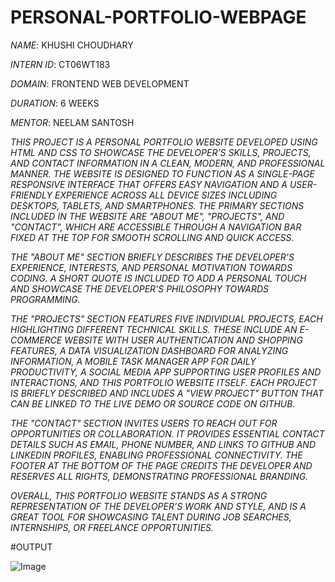 # PERSONAL-PORTFOLIO-WEBPAGE

*NAME*: KHUSHI CHOUDHARY

*INTERN ID*: CT06WT183

*DOMAIN*: FRONTEND WEB DEVELOPMENT

*DURATION*: 6 WEEKS

*MENTOR*: NEELAM SANTOSH

*THIS PROJECT IS A PERSONAL PORTFOLIO WEBSITE DEVELOPED USING HTML AND CSS TO SHOWCASE THE DEVELOPER'S SKILLS, PROJECTS, AND CONTACT INFORMATION IN A CLEAN, MODERN, AND PROFESSIONAL MANNER. THE WEBSITE IS DESIGNED TO FUNCTION AS A SINGLE-PAGE RESPONSIVE INTERFACE THAT OFFERS EASY NAVIGATION AND A USER-FRIENDLY EXPERIENCE ACROSS ALL DEVICE SIZES INCLUDING DESKTOPS, TABLETS, AND SMARTPHONES. THE PRIMARY SECTIONS INCLUDED IN THE WEBSITE ARE "ABOUT ME", "PROJECTS", AND "CONTACT", WHICH ARE ACCESSIBLE THROUGH A NAVIGATION BAR FIXED AT THE TOP FOR SMOOTH SCROLLING AND QUICK ACCESS.*

*THE "ABOUT ME" SECTION BRIEFLY DESCRIBES THE DEVELOPER’S EXPERIENCE, INTERESTS, AND PERSONAL MOTIVATION TOWARDS CODING. A SHORT QUOTE IS INCLUDED TO ADD A PERSONAL TOUCH AND SHOWCASE THE DEVELOPER'S PHILOSOPHY TOWARDS PROGRAMMING.*

*THE "PROJECTS" SECTION FEATURES FIVE INDIVIDUAL PROJECTS, EACH HIGHLIGHTING DIFFERENT TECHNICAL SKILLS. THESE INCLUDE AN E-COMMERCE WEBSITE WITH USER AUTHENTICATION AND SHOPPING FEATURES, A DATA VISUALIZATION DASHBOARD FOR ANALYZING INFORMATION, A MOBILE TASK MANAGER APP FOR DAILY PRODUCTIVITY, A SOCIAL MEDIA APP SUPPORTING USER PROFILES AND INTERACTIONS, AND THIS PORTFOLIO WEBSITE ITSELF. EACH PROJECT IS BRIEFLY DESCRIBED AND INCLUDES A "VIEW PROJECT" BUTTON THAT CAN BE LINKED TO THE LIVE DEMO OR SOURCE CODE ON GITHUB.*

*THE "CONTACT" SECTION INVITES USERS TO REACH OUT FOR OPPORTUNITIES OR COLLABORATION. IT PROVIDES ESSENTIAL CONTACT DETAILS SUCH AS EMAIL, PHONE NUMBER, AND LINKS TO GITHUB AND LINKEDIN PROFILES, ENABLING PROFESSIONAL CONNECTIVITY. THE FOOTER AT THE BOTTOM OF THE PAGE CREDITS THE DEVELOPER AND RESERVES ALL RIGHTS, DEMONSTRATING PROFESSIONAL BRANDING.*

*OVERALL, THIS PORTFOLIO WEBSITE STANDS AS A STRONG REPRESENTATION OF THE DEVELOPER’S WORK AND STYLE, AND IS A GREAT TOOL FOR SHOWCASING TALENT DURING JOB SEARCHES, INTERNSHIPS, OR FREELANCE OPPORTUNITIES.*

#OUTPUT

![Image](https://github.com/user-attachments/assets/c1504139-4304-4287-85ed-29d0b85328c7)
